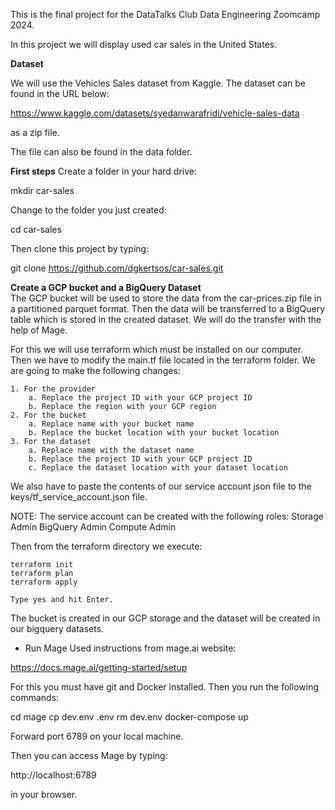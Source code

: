 This is the final project for the DataTalks Club Data Engineering Zoomcamp 2024.

In this project we will display used car sales in the United States.

**Dataset**  

We will use the Vehicles Sales dataset from Kaggle. The dataset can be found in the URL below:  

https://www.kaggle.com/datasets/syedanwarafridi/vehicle-sales-data  

as a zip file.

The file can also be found in the data folder.

**First steps**
Create a folder in your hard drive:  

mkdir car-sales  

Change to the folder you just created:  

cd car-sales  

Then clone this project by typing:

git clone https://github.com/dgkertsos/car-sales.git

**Create a GCP bucket and a BigQuery Dataset**  
The GCP bucket will be used to store the data from the car-prices.zip file in a partitioned parquet format. Then the data will be transferred to a BigQuery table which is stored in the created dataset. We will do the transfer with the help of Mage.

 For this we will use terraform which must be installed on our computer. Then we have to modify the main.tf file located in the terraform folder. We are going to make the following changes:

    1. For the provider
        a. Replace the project ID with your GCP project ID
        b. Replace the region with your GCP region
    2. For the bucket
        a. Replace name with your bucket name
        b. Replace the bucket location with your bucket location
    3. For the dataset
        a. Replace name with the dataset name
        b. Replace the project ID with your GCP project ID
        c. Replace the dataset location with your dataset location

We also have to paste the contents of our service account json file to the keys/tf_service_account.json file. 

NOTE:
The service account can be created with the following roles:
    Storage Admin
    BigQuery Admin
    Compute Admin
    
Then from the terraform directory we execute:

    terraform init
    terraform plan
    terraform apply

    Type yes and hit Enter.

The bucket is created in our GCP storage and the dataset will be created in our bigquery datasets.

- Run Mage
Used instructions from mage.ai website:

https://docs.mage.ai/getting-started/setup

For this you must have git and Docker installed. Then you run the following commands:

cd mage 
cp dev.env .env 
rm dev.env 
docker-compose up

Forward port 6789 on your local machine.

Then you can access Mage by typing:

http://localhost:6789

in your browser.
